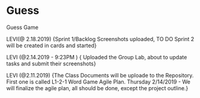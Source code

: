 # Guess
Guess Game

LEVI(@ 2.18.2019) {Sprint 1/Backlog Screenshots uploaded, TO DO Sprint 2 will be created in cards and started}

LEVI (@2.14.2019 - 9:23PM ) { Uploaded the Group Lab, about to update tasks and submit their screenshots}

LEVI (@2.11.2019) 
{The Class Documents will be uploade to the Repository.  First one is called L1-2-1 Word Game Agile Plan.
Thursday 2/14/2019   -  We will finalize the agile plan,  all should be done, except the project outline.}

